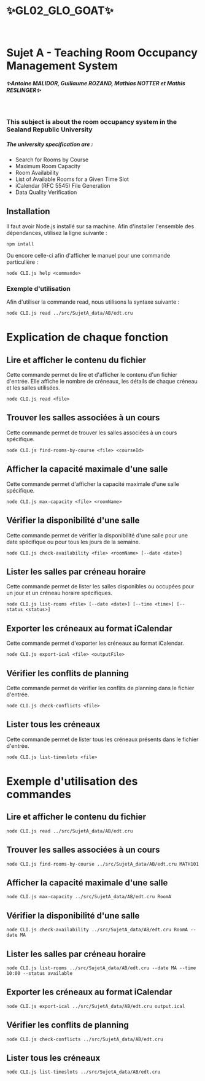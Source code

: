 # ✨GL02_GLO_GOAT✨
&nbsp;
# Sujet A - Teaching Room Occupancy Management System
##### _✨Antoine MALIDOR, Guillaume ROZAND, Mathias NOTTER et Mathis RESLINGER✨_
&nbsp;
### This subject is about the room occupancy system in the Sealand Republic University
##### The university specification are :
- Search for Rooms by Course
- Maximum Room Capacity
- Room Availability
- List of Available Rooms for a Given Time Slot
- iCalendar (RFC 5545) File Generation
- Data Quality Verification

## Installation

Il faut avoir Node.js installé sur sa machine.
Afin d'installer l'ensemble des dépendances, utilisez la ligne suivante :

```{bash}
npm intall
```
Ou encore celle-ci afin d'afficher le manuel pour une commande particulière :
```{bash}
node CLI.js help <commande>
```

### Exemple d'utilisation
Afin d'utiliser la commande read, nous utilisons la syntaxe suivante :
```{bash}
node CLI.js read ../src/SujetA_data/AB/edt.cru
```

# Explication de chaque fonction

## Lire et afficher le contenu du fichier
Cette commande permet de lire et d'afficher le contenu d'un fichier d'entrée. Elle affiche le nombre de créneaux, les détails de chaque créneau et les salles utilisées.

```{bash}
node CLI.js read <file>
```

## Trouver les salles associées à un cours
Cette commande permet de trouver les salles associées à un cours spécifique.

```{bash}
node CLI.js find-rooms-by-course <file> <courseId>
```

## Afficher la capacité maximale d'une salle
Cette commande permet d'afficher la capacité maximale d'une salle spécifique.

```{bash}
node CLI.js max-capacity <file> <roomName>
```

## Vérifier la disponibilité d'une salle
Cette commande permet de vérifier la disponibilité d'une salle pour une date spécifique ou pour tous les jours de la semaine.

```{bash}
node CLI.js check-availability <file> <roomName> [--date <date>]
```

## Lister les salles par créneau horaire
Cette commande permet de lister les salles disponibles ou occupées pour un jour et un créneau horaire spécifiques.

```{bash}
node CLI.js list-rooms <file> [--date <date>] [--time <time>] [--status <status>]
```

## Exporter les créneaux au format iCalendar
Cette commande permet d'exporter les créneaux au format iCalendar.

```{bash}
node CLI.js export-ical <file> <outputFile>
```

## Vérifier les conflits de planning
Cette commande permet de vérifier les conflits de planning dans le fichier d'entrée.

```{bash}
node CLI.js check-conflicts <file>
```

## Lister tous les créneaux
Cette commande permet de lister tous les créneaux présents dans le fichier d'entrée.

```{bash}
node CLI.js list-timeslots <file>
```

# Exemple d'utilisation des commandes

## Lire et afficher le contenu du fichier

```{bash}
node CLI.js read ../src/SujetA_data/AB/edt.cru
```

## Trouver les salles associées à un cours

```{bash}
node CLI.js find-rooms-by-course ../src/SujetA_data/AB/edt.cru MATH101
```
## Afficher la capacité maximale d'une salle

```{bash}
node CLI.js max-capacity ../src/SujetA_data/AB/edt.cru RoomA
```

## Vérifier la disponibilité d'une salle

```{bash}
node CLI.js check-availability ../src/SujetA_data/AB/edt.cru RoomA --date MA
```

## Lister les salles par créneau horaire

```{bash}
node CLI.js list-rooms ../src/SujetA_data/AB/edt.cru --date MA --time 10:00 --status available
```

## Exporter les créneaux au format iCalendar

```{bash}
node CLI.js export-ical ../src/SujetA_data/AB/edt.cru output.ical
```

## Vérifier les conflits de planning

```{bash}
node CLI.js check-conflicts ../src/SujetA_data/AB/edt.cru
```

## Lister tous les créneaux

```{bash}
node CLI.js list-timeslots ../src/SujetA_data/AB/edt.cru
```

